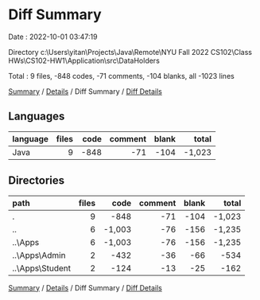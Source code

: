 # Diff Summary

Date : 2022-10-01 03:47:19

Directory c:\\Users\\yitan\\Projects\\Java\\Remote\\NYU Fall 2022 CS102\\Class HWs\\CS102-HW1\\Application\\src\\DataHolders

Total : 9 files,  -848 codes, -71 comments, -104 blanks, all -1023 lines

[Summary](results.md) / [Details](details.md) / Diff Summary / [Diff Details](diff-details.md)

## Languages
| language | files | code | comment | blank | total |
| :--- | ---: | ---: | ---: | ---: | ---: |
| Java | 9 | -848 | -71 | -104 | -1,023 |

## Directories
| path | files | code | comment | blank | total |
| :--- | ---: | ---: | ---: | ---: | ---: |
| . | 9 | -848 | -71 | -104 | -1,023 |
| .. | 6 | -1,003 | -76 | -156 | -1,235 |
| ..\\Apps | 6 | -1,003 | -76 | -156 | -1,235 |
| ..\\Apps\\Admin | 2 | -432 | -36 | -66 | -534 |
| ..\\Apps\\Student | 2 | -124 | -13 | -25 | -162 |

[Summary](results.md) / [Details](details.md) / Diff Summary / [Diff Details](diff-details.md)